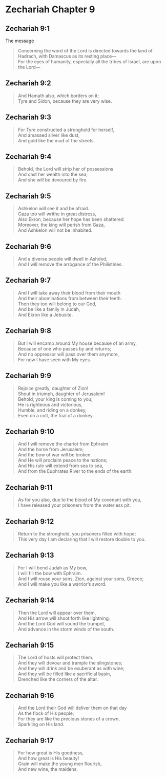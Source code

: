 # Zechariah Chapter 9

## Zechariah 9:1

The message

> Concerning the word of the Lord is directed towards the land of Hadrach, with Damascus as its resting place—  
> For the eyes of humanity, especially all the tribes of Israel, are upon the Lord—

## Zechariah 9:2

> And Hamath also, which borders on it;  
> Tyre and Sidon, because they are very wise.

## Zechariah 9:3

> For Tyre constructed a stronghold for herself,  
> And amassed silver like dust,  
> And gold like the mud of the streets.

## Zechariah 9:4

> Behold, the Lord will strip her of possessions  
> And cast her wealth into the sea;  
> And she will be devoured by fire.

## Zechariah 9:5

> Ashkelon will see it and be afraid.  
> Gaza too will writhe in great distress,  
> Also Ekron, because her hope has been shattered.  
> Moreover, the king will perish from Gaza,  
> And Ashkelon will not be inhabited.

## Zechariah 9:6

> And a diverse people will dwell in Ashdod,  
> And I will remove the arrogance of the Philistines.

## Zechariah 9:7

> And I will take away their blood from their mouth  
> And their abominations from between their teeth.  
> Then they too will belong to our God,  
> And be like a family in Judah,  
> And Ekron like a Jebusite.

## Zechariah 9:8

> But I will encamp around My house because of an army,  
> Because of one who passes by and returns;  
> And no oppressor will pass over them anymore,  
> For now I have seen with My eyes.

## Zechariah 9:9

> Rejoice greatly, daughter of Zion!  
> Shout in triumph, daughter of Jerusalem!  
> Behold, your king is coming to you;  
> He is righteous and victorious,  
> Humble, and riding on a donkey,  
> Even on a colt, the foal of a donkey.

## Zechariah 9:10

> And I will remove the chariot from Ephraim  
> And the horse from Jerusalem;  
> And the bow of war will be broken.  
> And He will proclaim peace to the nations;  
> And His rule will extend from sea to sea,  
> And from the Euphrates River to the ends of the earth.

## Zechariah 9:11

> As for you also, due to the blood of My covenant with you,  
> I have released your prisoners from the waterless pit.

## Zechariah 9:12

> Return to the stronghold, you prisoners filled with hope;  
> This very day I am declaring that I will restore double to you.

## Zechariah 9:13

> For I will bend Judah as My bow,  
> I will fill the bow with Ephraim.  
> And I will rouse your sons, Zion, against your sons, Greece;  
> And I will make you like a warrior’s sword.

## Zechariah 9:14

> Then the Lord will appear over them,  
> And His arrow will shoot forth like lightning;  
> And the Lord God will sound the trumpet,  
> And advance in the storm winds of the south.

## Zechariah 9:15

> The Lord of hosts will protect them.  
> And they will devour and trample the slingstones;  
> And they will drink and be exuberant as with wine;  
> And they will be filled like a sacrificial basin,  
> Drenched like the corners of the altar.

## Zechariah 9:16

> And the Lord their God will deliver them on that day  
> As the flock of His people;  
> For they are like the precious stones of a crown,  
> Sparkling on His land.

## Zechariah 9:17

> For how great is His goodness,  
> And how great is His beauty!  
> Grain will make the young men flourish,  
> And new wine, the maidens.
